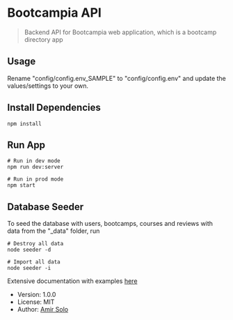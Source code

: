 # Bootcampia API

> Backend API for Bootcampia web application, which is a bootcamp directory app

## Usage

Rename "config/config.env_SAMPLE" to "config/config.env" and update the values/settings to your own.

## Install Dependencies

```
npm install
```

## Run App

```
# Run in dev mode
npm run dev:server

# Run in prod mode
npm start
```

## Database Seeder

To seed the database with users, bootcamps, courses and reviews with data from the "\_data" folder, run

```
# Destroy all data
node seeder -d

# Import all data
node seeder -i
```

Extensive documentation with examples [here](https://documenter.getpostman.com/view/8923145/SVtVVTzd?version=latest)

- Version: 1.0.0
- License: MIT
- Author: [Amir Solo](https://amirsolo.com)
